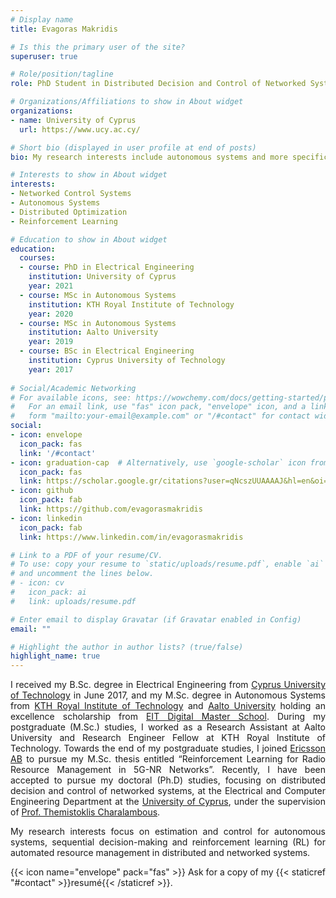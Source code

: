 ```yaml
---
# Display name
title: Evagoras Makridis

# Is this the primary user of the site?
superuser: true

# Role/position/tagline
role: PhD Student in Distributed Decision and Control of Networked Systems

# Organizations/Affiliations to show in About widget
organizations:
- name: University of Cyprus
  url: https://www.ucy.ac.cy/

# Short bio (displayed in user profile at end of posts)
bio: My research interests include autonomous systems and more specifically in networked control systems, and data-driven sequential decision-making (Reinforcement Learning), with applications in quadrotor navigation, resource management, and wireless link adaptation and scheduling.

# Interests to show in About widget
interests:
- Networked Control Systems
- Autonomous Systems
- Distributed Optimization
- Reinforcement Learning

# Education to show in About widget
education:
  courses:
  - course: PhD in Electrical Engineering
    institution: University of Cyprus
    year: 2021
  - course: MSc in Autonomous Systems
    institution: KTH Royal Institute of Technology
    year: 2020
  - course: MSc in Autonomous Systems
    institution: Aalto University
    year: 2019
  - course: BSc in Electrical Engineering
    institution: Cyprus University of Technology
    year: 2017
    
# Social/Academic Networking
# For available icons, see: https://wowchemy.com/docs/getting-started/page-builder/#icons
#   For an email link, use "fas" icon pack, "envelope" icon, and a link in the
#   form "mailto:your-email@example.com" or "/#contact" for contact widget.
social:
- icon: envelope
  icon_pack: fas
  link: '/#contact'
- icon: graduation-cap  # Alternatively, use `google-scholar` icon from `ai` icon pack
  icon_pack: fas
  link: https://scholar.google.gr/citations?user=qNcszUUAAAAJ&hl=en&oi=ao
- icon: github
  icon_pack: fab
  link: https://github.com/evagorasmakridis
- icon: linkedin
  icon_pack: fab
  link: https://www.linkedin.com/in/evagorasmakridis

# Link to a PDF of your resume/CV.
# To use: copy your resume to `static/uploads/resume.pdf`, enable `ai` icons in `params.toml`, 
# and uncomment the lines below.
# - icon: cv
#   icon_pack: ai
#   link: uploads/resume.pdf

# Enter email to display Gravatar (if Gravatar enabled in Config)
email: ""

# Highlight the author in author lists? (true/false)
highlight_name: true
---
```

<div align="justify" 
     
I received my B.Sc. degree in Electrical Engineering from [Cyprus University of Technology](https://www.cut.ac.cy/?languageId=1) in June 2017, and my M.Sc. degree in Autonomous Systems from [KTH Royal Institute of Technology](https://www.kth.se/) and [Aalto University](https://www.aaltoa.fi/fi) holding an excellence scholarship from [EIT Digital Master School](https://masterschool.eitdigital.eu/). During my postgraduate (M.Sc.) studies, I worked as a Research Assistant at Aalto University and Research Engineer Fellow at KTH Royal Institute of Technology. Towards the end of my postgraduate studies, I joined [Ericsson AB](https://www.ericsson.com/en) to pursue my M.Sc. thesis entitled “Reinforcement Learning for Radio Resource Management in 5G-NR Networks”. Recently, I have been accepted to pursue my doctoral (Ph.D) studies, focusing on distributed decision and control of networked systems, at the Electrical and Computer Engineering Department at the [University of Cyprus](https://ucy.ac.cy/en/), under the supervision of [Prof. Themistoklis Charalambous](https://themistoklis.org/).

My research interests focus on estimation and control for autonomous systems, sequential decision-making and reinforcement learning (RL) for automated resource management in distributed and networked systems.


{{< icon name="envelope" pack="fas" >}} Ask for a copy of my {{< staticref "#contact" >}}resumé{{< /staticref >}}.
